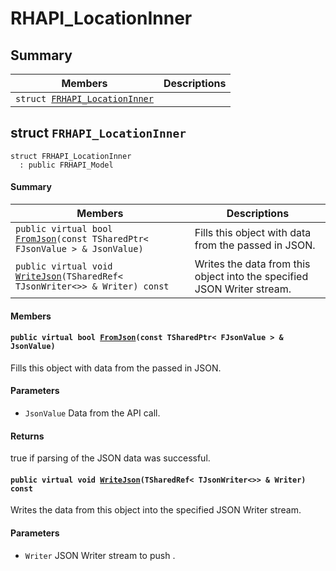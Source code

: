 # RHAPI_LocationInner <a id="group__RHAPI__LocationInner"></a>

## Summary

 Members                        | Descriptions                                
--------------------------------|---------------------------------------------
`struct `[`FRHAPI_LocationInner`](#structFRHAPI__LocationInner) | 

## struct `FRHAPI_LocationInner` <a id="structFRHAPI__LocationInner"></a>

```
struct FRHAPI_LocationInner
  : public FRHAPI_Model
```

#### Summary

 Members                        | Descriptions                                
--------------------------------|---------------------------------------------
`public virtual bool `[`FromJson`](#structFRHAPI__LocationInner_1a601fb7b0c8971f05660dae816ed5d80e)`(const TSharedPtr< FJsonValue > & JsonValue)` | Fills this object with data from the passed in JSON.
`public virtual void `[`WriteJson`](#structFRHAPI__LocationInner_1acaf7c6e061dc4b9b3d8d87a1500cf695)`(TSharedRef< TJsonWriter<>> & Writer) const` | Writes the data from this object into the specified JSON Writer stream.

#### Members

#### `public virtual bool `[`FromJson`](#structFRHAPI__LocationInner_1a601fb7b0c8971f05660dae816ed5d80e)`(const TSharedPtr< FJsonValue > & JsonValue)` <a id="structFRHAPI__LocationInner_1a601fb7b0c8971f05660dae816ed5d80e"></a>

Fills this object with data from the passed in JSON.

#### Parameters
* `JsonValue` Data from the API call.

#### Returns
true if parsing of the JSON data was successful.

#### `public virtual void `[`WriteJson`](#structFRHAPI__LocationInner_1acaf7c6e061dc4b9b3d8d87a1500cf695)`(TSharedRef< TJsonWriter<>> & Writer) const` <a id="structFRHAPI__LocationInner_1acaf7c6e061dc4b9b3d8d87a1500cf695"></a>

Writes the data from this object into the specified JSON Writer stream.

#### Parameters
* `Writer` JSON Writer stream to push .

